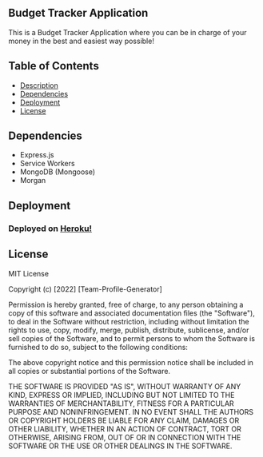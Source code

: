 
## Budget Tracker Application
This is a Budget Tracker Application where you can be in charge of your money in the best and easiest way possible!
## Table of Contents

- [Description](#description)
- [Dependencies](#dependencies)
- [Deployment](#deployment)
- [License](#license)


## Dependencies
 - Express.js
 - Service Workers
 - MongoDB (Mongoose)
 - Morgan 

## Deployment

### Deployed on [Heroku!](https://infinite-thicket-22296.herokuapp.com/) 
## License

MIT License

Copyright (c) [2022] [Team-Profile-Generator]

Permission is hereby granted, free of charge, to any person obtaining a copy
of this software and associated documentation files (the "Software"), to deal
in the Software without restriction, including without limitation the rights
to use, copy, modify, merge, publish, distribute, sublicense, and/or sell
copies of the Software, and to permit persons to whom the Software is
furnished to do so, subject to the following conditions:

The above copyright notice and this permission notice shall be included in all
copies or substantial portions of the Software.

THE SOFTWARE IS PROVIDED "AS IS", WITHOUT WARRANTY OF ANY KIND, EXPRESS OR
IMPLIED, INCLUDING BUT NOT LIMITED TO THE WARRANTIES OF MERCHANTABILITY,
FITNESS FOR A PARTICULAR PURPOSE AND NONINFRINGEMENT. IN NO EVENT SHALL THE
AUTHORS OR COPYRIGHT HOLDERS BE LIABLE FOR ANY CLAIM, DAMAGES OR OTHER
LIABILITY, WHETHER IN AN ACTION OF CONTRACT, TORT OR OTHERWISE, ARISING FROM,
OUT OF OR IN CONNECTION WITH THE SOFTWARE OR THE USE OR OTHER DEALINGS IN THE
SOFTWARE.
